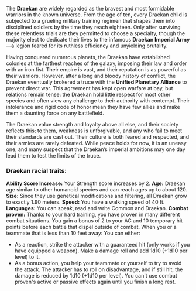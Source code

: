 The **Draekan** are widely regarded as the bravest and most formidable warriors in the known universe. From the age of ten, every Draekan child is subjected to a grueling military training regimen that shapes them into disciplined soldiers by the time they reach eighteen. Only after surviving these relentless trials are they permitted to choose a specialty, though the majority elect to dedicate their lives to the infamous **Draekan Imperial Army**—a legion feared for its ruthless efficiency and unyielding brutality.

Having conquered numerous planets, the Draekan have established colonies at the farthest reaches of the galaxy, imposing their law and order with an iron fist. Their empire is vast, and their reputation is as powerful as their warriors. However, after a long and bloody history of conflict, the Draekan eventually brokered a truce with the **Unified Planetary Alliance** to prevent direct war. This agreement has kept open warfare at bay, but relations remain tense: the Draekan hold little respect for most other species and often view any challenge to their authority with contempt. Their intolerance and rigid code of honor mean they have few allies and make them a daunting force on any battlefield.

The Draekan value strength and loyalty above all else, and their society reflects this; to them, weakness is unforgivable, and any who fail to meet their standards are cast out. Their culture is both feared and respected, and their armies are rarely defeated. While peace holds for now, it is an uneasy one, and many suspect that the Draekan’s imperial ambitions may one day lead them to test the limits of the truce.

### Draekan racial traits:
**Ability Score Increase:** Your Strength score increases by 2.
**Age:** Draekan age similar to other humanoid species and can reach ages up to about 120. 
**Size:** Since they use genetical modifications and filtering, all Draekan grow to exactly 1.90 meters.
**Speed:** You have a walking speed of 40 ft.
**Languages:** You can speak, read and write Common and Draekan.
**Combat proven:** Thanks to your hard training, you have proven in many different combat situations. You gain a bonus of 2 to your AC and 10 temporary hit points before each battle that dispel outside of combat. When you or a teammate that is less than 10 feet away: You can either:
- As a reaction, strike the attacker with a guaranteed hit (only works if you have equipped a weapon). Make a damage roll and add 1d10 (+1d10 per level) to it.
- As a bonus action, you help your teammate or yourself to try to avoid the attack. The attacker has to roll on disadvantage, and if still hit, the damage is reduced by 1d10 (+1d10 per level).
You can't use combat proven's active or passive effects again until you finish a long rest.